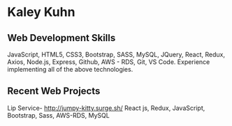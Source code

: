# Kaley Kuhn

## Web Development Skills
JavaScript, HTML5, CSS3, Bootstrap, SASS, MySQL, JQuery, React, Redux, Axios, Node.js, Express, Github, AWS - RDS, Git, VS Code.
Experience implementing all of the above technologies.

## Recent Web Projects
Lip Service-​ ​http://jumpy-kitty.surge.sh/
React js, Redux, JavaScript, Bootstrap, Sass, AWS-RDS, MySQL

